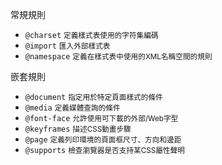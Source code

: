常規規則
- `@charset` <small>定義樣式表使用的字符集編碼</small>
- `@import` <small>匯入外部樣式表</small>
- `@namespace` <small>定義在樣式表中使用的XML名稱空間的規則</small>

嵌套規則
- `@document` <small>指定用於特定頁面樣式的條件</small>
- `@media` <small>定義媒體查詢的條件</small>
- `@font-face` <small>允許使用可下載的外部/Web字型</small>
- `@keyframes` <small>描述CSS動畫步驟</small>
- `@page` <small>定義列印環境的頁面框尺寸、方向和邊距</small>
- `@supports` <small>檢查瀏覽器是否支持某CSS屬性聲明</small>